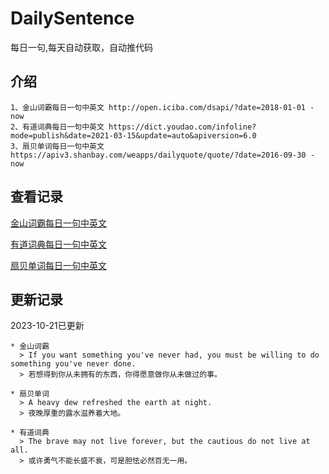 # DailySentence

每日一句,每天自动获取，自动推代码

## 介绍

```
1、金山词霸每日一句中英文 http://open.iciba.com/dsapi/?date=2018-01-01 - now
2、有道词典每日一句中英文 https://dict.youdao.com/infoline?mode=publish&date=2021-03-15&update=auto&apiversion=6.0
3、扇贝单词每日一句中英文 https://apiv3.shanbay.com/weapps/dailyquote/quote/?date=2016-09-30 - now
```

## 查看记录

[金山词霸每日一句中英文](./data/iciba/)

[有道词典每日一句中英文](./data/youdao/)

[扇贝单词每日一句中英文](./data/shanbay/)

## 更新记录
2023-10-21已更新 
```
* 金山词霸
  > If you want something you've never had, you must be willing to do something you've never done.
  > 若想得到你从未拥有的东西，你得愿意做你从未做过的事。

* 扇贝单词
  > A heavy dew refreshed the earth at night.
  > 夜晚厚重的露水滋养着大地。

* 有道词典
  > The brave may not live forever, but the cautious do not live at all.
  > 或许勇气不能长盛不衰，可是胆怯必然百无一用。

```
